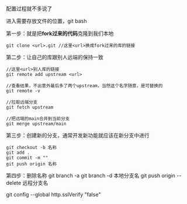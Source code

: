 配置过程就不多说了


进入需要存放文件的位置，git bash

第一步：就是把**fork过来的代码**克隆到我们本地
```
git clone <url>.git //这里<url>换成fork过来的库的链接

```
第二步：让自己的库跟别人远端的保持一致
```
//这里<url>别人库的链接
git remote add upstream <url> 

//查看结果，不出意外最后多了两个upstream，当然这个名字随意，是可替换的
git remote -v 

//拉取远端分支
git fetch upstream

//把远端的main合并到当前分支
git merge upstream/main
```
第三步：创建新的分支，通常开发新功能就应该在新分支中进行
```
git checkout -b 名称
git add .
git commit -m ""
git push origin 名称
```

第四步：删除名称
git branch -a
git branch -d 本地分支名
git push origin --delete 远程分支名


git config --global http.sslVerify "false"